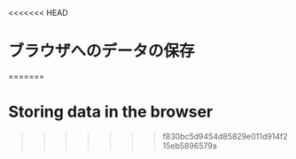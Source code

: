 
<<<<<<< HEAD
# ブラウザへのデータの保存
=======
# Storing data in the browser
>>>>>>> f830bc5d9454d85829e011d914f215eb5896579a
